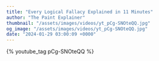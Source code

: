 ```yaml
---
title: "Every Logical Fallacy Explained in 11 Minutes"
author: "The Paint Explainer"
thumbnail: "/assets/images/videos/yt_pCg-SNOteQQ.jpg"
og_image: "/assets/images/videos/yt_pCg-SNOteQQ.jpg"
date: "2024-01-29 03:00:09 +0000"
---
```


{% youtube_tag pCg-SNOteQQ %}

